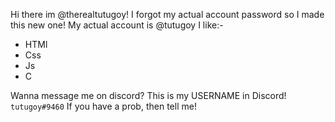 Hi there im @therealtutugoy!
I forgot my actual account password so I made this new one! My actual account is @tutugoy
I like:-
- HTMl
- Css
- Js
- C

Wanna message me on discord? This is my USERNAME in Discord!
```tutugoy#9460```
If you have a prob, then tell me!
